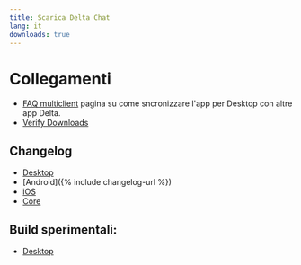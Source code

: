 ```yaml
---
title: Scarica Delta Chat
lang: it
downloads: true
---
```




<!-- GENERATED FILE -- DO NOT EDIT -->



# Collegamenti

* [FAQ multiclient](help#multiclient) pagina su come sncronizzare l'app per Desktop con altre  app Delta. 
* [Verify Downloads](verify-downloads)

## Changelog

* [Desktop](https://github.com/deltachat/deltachat-desktop/blob/master/CHANGELOG.md)
* [Android]({% include changelog-url %})
* [iOS](https://github.com/deltachat/deltachat-ios/blob/master/CHANGELOG.md)
* [Core](https://github.com/deltachat/deltachat-core-rust/blob/master/CHANGELOG.md)

## Build sperimentali:
* [Desktop](https://download.delta.chat/desktop/preview/)
